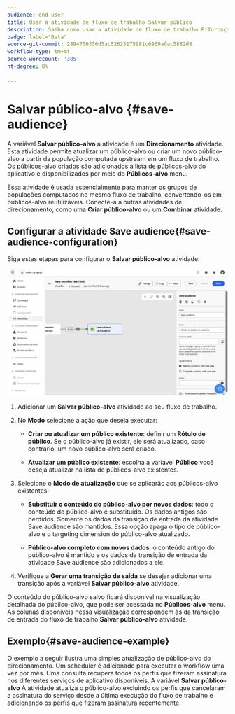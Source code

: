 ```yaml
---
audience: end-user
title: Usar a atividade de fluxo de trabalho Salvar público
description: Saiba como usar a atividade de fluxo de trabalho Bifurcação
badge: label="Beta"
source-git-commit: 2894766336d5ac52625175981c6969a0ac5882d8
workflow-type: tm+mt
source-wordcount: '385'
ht-degree: 8%

---
```



# Salvar público-alvo {#save-audience}

<!--
>[!CONTEXTUALHELP]
>id="acw_orchestration_saveaudience_activity"
>title="Save an audience"
>abstract="Use this activity to save the workflow audience."
-->

A variável **Salvar público-alvo** a atividade é um **Direcionamento** atividade. Esta atividade permite atualizar um público-alvo ou criar um novo público-alvo a partir da população computada upstream em um fluxo de trabalho. Os públicos-alvo criados são adicionados à lista de públicos-alvo do aplicativo e disponibilizados por meio do **Públicos-alvo** menu.

Essa atividade é usada essencialmente para manter os grupos de populações computados no mesmo fluxo de trabalho, convertendo-os em públicos-alvo reutilizáveis. Conecte-a a outras atividades de direcionamento, como uma **Criar público-alvo** ou um **Combinar** atividade.

## Configurar a atividade Save audience{#save-audience-configuration}

Siga estas etapas para configurar o **Salvar público-alvo** atividade:

![](../assets/workflow-save-audience.png)

1. Adicionar um **Salvar público-alvo** atividade ao seu fluxo de trabalho.

1. No **Modo** selecione a ação que deseja executar:

   * **Criar ou atualizar um público existente**: definir um **Rótulo de público**. Se o público-alvo já existir, ele será atualizado, caso contrário, um novo público-alvo será criado.

   * **Atualizar um público existente**: escolha a variável **Público** você deseja atualizar na lista de públicos-alvo existentes.

1. Selecione o **Modo de atualização** que se aplicarão aos públicos-alvo existentes:

   * **Substituir o conteúdo do público-alvo por novos dados**: todo o conteúdo do público-alvo é substituído. Os dados antigos são perdidos. Somente os dados da transição de entrada da atividade Save audience são mantidos. Essa opção apaga o tipo de público-alvo e o targeting dimension do público-alvo atualizado.

   * **Público-alvo completo com novos dados**: o conteúdo antigo do público-alvo é mantido e os dados da transição de entrada da atividade Save audience são adicionados a ele.

1. Verifique a **Gerar uma transição de saída** se desejar adicionar uma transição após a variável **Salvar público-alvo** atividade.

O conteúdo do público-alvo salvo ficará disponível na visualização detalhada do público-alvo, que pode ser acessada no **Públicos-alvo** menu. As colunas disponíveis nessa visualização correspondem às da transição de entrada do fluxo de trabalho **Salvar público-alvo** atividade.


## Exemplo{#save-audience-example}

O exemplo a seguir ilustra uma simples atualização de público-alvo do direcionamento. Um scheduler é adicionado para executar o workflow uma vez por mês. Uma consulta recupera todos os perfis que fizeram assinatura nos diferentes serviços de aplicativo disponíveis. A variável **Salvar público-alvo** A atividade atualiza o público-alvo excluindo os perfis que cancelaram a assinatura do serviço desde a última execução do fluxo de trabalho e adicionando os perfis que fizeram assinatura recentemente.


